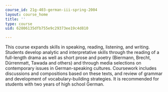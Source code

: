 ```yaml
---
course_id: 21g-403-german-iii-spring-2004
layout: course_home
title: ''
type: course
uid: 62806135dfb755e9c29373ee19c4d810

---
```

This course expands skills in speaking, reading, listening, and writing. Students develop analytic and interpretative skills through the reading of a full-length drama as well as short prose and poetry (Biermann, Brecht, Dürrenmatt, Tawada and others) and through media selections on contemporary issues in German-speaking cultures. Coursework includes discussions and compositions based on these texts, and review of grammar and development of vocabulary-building strategies. It is recommended for students with two years of high school German.
